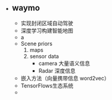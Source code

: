 - ## waymo
	- 实现封闭区域自动驾驶
	- 深度学习构建智能地图
	- a
	- Scene priors
		1. maps
		2. sensor data
			- camera 大量语义信息
			- Radar 深度信息
	- 嵌入方法（向量携带信息 word2vec）
	- TensorFlows生态系统
	- 
<!--stackedit_data:
eyJoaXN0b3J5IjpbMjc0MDgzNjYwLDE1MzE0NDY0MTksMTY5Nj
Q1NDg4Ml19
-->